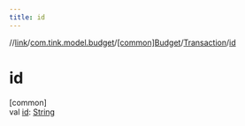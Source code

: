 ```yaml
---
title: id
---
```

//[link](../../../../index.html)/[com.tink.model.budget](../../index.html)/[[common]Budget](../index.html)/[Transaction](index.html)/[id](id.html)



# id



[common]\
val [id](id.html): [String](https://kotlinlang.org/api/latest/jvm/stdlib/kotlin/-string/index.html)




